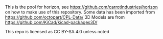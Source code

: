 This is the pool for horizon, see https://github.com/carrotIndustries/horizon on how to make use of this repository.
Some data has been imported from https://github.com/octopart/CPL-Data/
3D Models are from https://github.com/KiCad/kicad-packages3D/

This repo is licensed as CC BY-SA 4.0 unless noted
